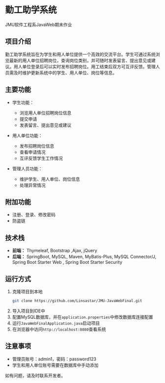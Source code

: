 # 勤工助学系统
JMU软件工程系JavaWeb期末作业
## 项目介绍
勤工助学系统旨在为学生和用人单位提供一个高效的交流平台。学生可通过系统浏览最新的用人单位招聘岗位，查询岗位类别，并可随时发表留言、提出意见或建议。用人单位登录后可以实时发布招聘岗位。用工结束后双方可互评反馈。管理人员需及时维护更新系统中的学生、用人单位、岗位等信息。

## 主要功能
- 学生功能：
  - 浏览用人单位招聘岗位信息
  - 提交申请
  - 发表留言、提出意见或建议

- 用人单位功能：
  - 发布招聘岗位信息
  - 查看申请情况
  - 互评反馈学生工作情况

- 管理人员功能：
  - 维护学生、用人单位、岗位信息
  - 处理异常情况

## 附加功能
- 注册、登录、修改密码
- 防盗链

## 技术栈

- **前端：** Thymeleaf, Bootstrap ,Ajax, jQuery
- **后端：** SpringBoot, MySQL, Maven, MyBatis-Plus, MySQL Connector/J, Spring Boot Starter Web , Spring Boot Starter
  Security

## 运行方式
1. 克隆项目到本地
   ```bash
   git clone https://github.com/Linsastar/JMU-JavaWebFinal.git
2. 导入项目到IDE中
3. 配置MySQL数据库，并在`application.properties`中修改数据库连接配置
4. 运行`JavaWebFinalApplication.java`启动项目
5. 在浏览器中访问`http://localhost:8080`查看系统

## 注意事项
- 管理员账号：admin1，密码：password123
- 学生和用人单位账号需要在数据库中手动添加

如有问题，请及时联系开发者。
